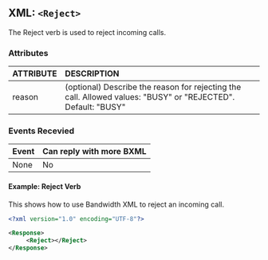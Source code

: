 
## XML: `<Reject>`
The Reject verb is used to reject incoming calls.



### Attributes
| ATTRIBUTE | DESCRIPTION                                                                                                     |
|:----------|:----------------------------------------------------------------------------------------------------------------|
| reason    | (optional) Describe the reason for rejecting the call. Allowed values: "BUSY" or "REJECTED". Default: "BUSY"    |


### Events Recevied

| Event | Can reply with more BXML |
|:------|:-------------------------|
| None  | No                       |


#### Example: Reject Verb
This shows how to use Bandwidth XML to reject an incoming call.

```XML
<?xml version="1.0" encoding="UTF-8"?>

<Response>
     <Reject></Reject>
</Response>
```


